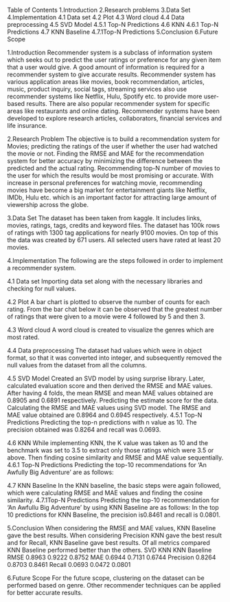 Table of Contents
1.Introduction 
2.Research problems 
3.Data Set
4.Implementation
4.1 Data set
4.2 Plot
4.3 Word cloud
4.4 Data preprocessing
4.5 SVD Model
4.5.1 Top-N Predictions
4.6 KNN
4.6.1 Top-N Predictions
4.7 KNN Baseline
4.7.1Top-N Predictions
5.Conclusion
6.Future Scope


1.Introduction
Recommender system is a subclass of information system which seeks out to predict the user
ratings or preference for any given item that a user would give. A good amount of information is
required for a recommender system to give accurate results. Recommender system has various
application areas like movies, book recommendation, articles, music, product inquiry, social tags,
streaming services also use recommender systems like Netflix, Hulu, Spotify etc. to provide more
user-based results. There are also popular recommender system for specific areas like restaurants
and online dating. Recommender systems have been developed to explore research articles,
collaborators, financial services and life insurance.


2.Research Problem
The objective is to build a recommendation system for Movies; predicting the ratings of the user if whether the user had watched the movie or not. Finding the RMSE and MAE for the
recommendation system for better accuracy by minimizing the difference between the predicted and the actual rating. Recommending top-N number of movies to the user for which the results
would be most promising or accurate. With increase in personal preferences for watching movie, recommending movies have become a big market for entertainment giants like Netflix, IMDb,
Hulu etc. which is an important factor for attracting large amount of viewership across the globe.


3.Data Set
The dataset has been taken from kaggle. It includes links, movies, ratings, tags, credits and keyword files. The dataset has 100k rows of ratings with 1300 tag applications for nearly 9100
movies. On top of this the data was created by 671 users. All selected users have rated at least 20 movies.


4.Implementation
The following are the steps followed in order to implement a recommender system.

4.1 Data set
Importing data set along with the necessary libraries and checking for null values.

4.2 Plot
A bar chart is plotted to observe the number of counts for each rating. From the bar chat below it can be observed that the greatest number of ratings that were given to a movie were 4 followed by
5 and then 3.

4.3 Word cloud
A word cloud is created to visualize the genres which are most rated.

4.4 Data preprocessing
The dataset had values which were in object format, so that it was converted into integer, and subsequently removed the null values from the dataset from all the columns.

4.5 SVD Model
Created an SVD model by using surprise library. Later, calculated evaluation score and then derived the RMSE and MAE values.
After having 4 folds, the mean RMSE and mean MAE values obtained are 0.8905 and 0.6891 respectively.
Predicting the estimate score for the data. Calculating the RMSE and MAE values using SVD model.
The RMSE and MAE value obtained are 0.8964 and 0.6945 respectively.
4.5.1 Top-N Predictions
Predicting the top-n predictions with n value as 10.
The precision obtained was 0.8264 and recall was 0.0693.

4.6 KNN
While implementing KNN, the K value was taken as 10 and the benchmark was set to 3.5 to extract only those ratings which were 3.5 or above. Then finding cosine similarity and RMSE and MAE
value sequentially.
4.6.1 Top-N Predictions
Predicting the top-10 recommendations for ‘An Awfully Big Adventure’ are as follows:

4.7 KNN Baseline
In the KNN baseline, the basic steps were again followed, which were calculating RMSE and MAE values and finding the cosine similarity.
4.7.1Top-N Predictions
Predicting the top-10 recommendation for ‘An Awfullu Big Adventure’ by using KNN Baseline are as follows:
In the top 10 predictions for KNN Baseline, the precision is0.8461 and recall is 0.0801.


5.Conclusion
When considering the RMSE and MAE values, KNN Baseline gave the best results. When
considering Precision KNN gave the best result and for Recall, KNN Baseline gave best results.
Of all metrics compared KNN Baseline performed better than the others.
SVD KNN KNN Baseline
RMSE 0.8963 0.9222 0.8752
MAE 0.6944 0.7131 0.6744
Precision 0.8264 0.8703 0.8461
Recall 0.0693 0.0472 0.0801


6.Future Scope
For the future scope, clustering on the dataset can be performed based on genre. Other
recommender techniques can be applied for better accurate results.
